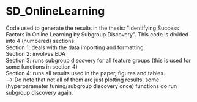 # SD_OnlineLearning
Code used to generate the results in the thesis: "Identifying Success Factors in Online Learning by Subgroup Discovery".
This code is divided into 4 (numbered) sections: <br />
Section 1: deals with the data importing and formatting.<br />
Section 2: involves EDA<br />
Section 3: runs subgroup discovery for all feature groups (this is used for some functions in section 4)<br />
Section 4: runs all results used in the paper, figures and tables.<br />
--> Do note that not all of them are just plotting results, some (hyperparameter tuning/subgroup discovery once) functions do run subgroup discovery again.
